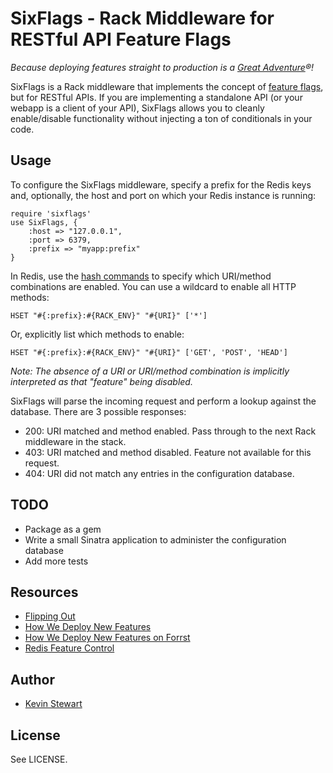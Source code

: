# SixFlags - Rack Middleware for RESTful API Feature Flags

*Because deploying features straight to production is a [Great Adventure](http://www.sixflags.com/greatAdventure/index.aspx)&#174;!*

SixFlags is a Rack middleware that implements the concept of [feature flags](http://code.flickr.com/blog/2009/12/02/flipping-out/), but for RESTful APIs. If you are implementing a standalone API (or your webapp is a client of your API), SixFlags allows you to cleanly enable/disable functionality without injecting a ton of conditionals in your code. 

## Usage

To configure the SixFlags middleware, specify a prefix for the Redis keys and, optionally, the host and port on which your Redis instance is running:

    require 'sixflags'
	use SixFlags, { 
		:host => "127.0.0.1", 
		:port => 6379, 
		:prefix => "myapp:prefix"
	}
    
In Redis, use the [hash commands](http://code.google.com/p/redis/wiki/HsetCommand) to specify which URI/method combinations are enabled. You can use a wildcard to enable all HTTP methods:

	HSET "#{:prefix}:#{RACK_ENV}" "#{URI}" ['*']
	
Or, explicitly list which methods to enable:

	HSET "#{:prefix}:#{RACK_ENV}" "#{URI}" ['GET', 'POST', 'HEAD']
    
*Note: The absence of a URI or URI/method combination is implicitly interpreted as that "feature" being disabled.*

SixFlags will parse the incoming request and perform a lookup against the database. There are 3 possible responses:

* 200: URI matched and method enabled. Pass through to the next Rack middleware in the stack.
* 403: URI matched and method disabled. Feature not available for this request.
* 404: URI did not match any entries in the configuration database.

## TODO

* Package as a gem
* Write a small Sinatra application to administer the configuration database
* Add more tests

## Resources

* [Flipping Out](http://code.flickr.com/blog/2009/12/02/flipping-out/)
* [How We Deploy New Features](http://github.com/blog/677-how-we-deploy-new-features)
* [How We Deploy New Features on Forrst](http://blog.forrst.com/post/782356699/how-we-deploy-new-features-on-forrst)
* [Redis Feature Control](http://github.com/bvandenbos/redis_feature_control)

## Author

* [Kevin Stewart](http:/kstewart.me/)

## License

See LICENSE.
